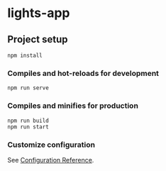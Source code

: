 # lights-app

## Project setup
```
npm install
```

### Compiles and hot-reloads for development
```
npm run serve
```

### Compiles and minifies for production
```
npm run build
npm run start
```

### Customize configuration
See [Configuration Reference](https://cli.vuejs.org/config/).
